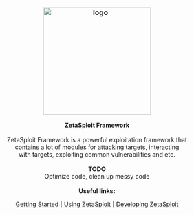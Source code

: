 <h3 align="center"><img src="https://user-images.githubusercontent.com/54115104/100971024-38649c80-3547-11eb-8738-59fb0bc7bc1f.png" alt="logo" height="250px"></h3>

<p align="center">
    <b>ZetaSploit Framework</b><br>
    <br>
    ZetaSploit Framework is a powerful exploitation framework that
    <br>contains a lot of modules for attacking targets, interacting
    <br>with targets, exploiting common vulnerabilities and etc.
    <br>
    <br>
    <b>TODO</b><br>
    Optimize code, clean up messy code
    <br>
    <br>
    <b>Useful links:</b><br>
    <p align="center"><a href="">Getting Started</a> | <a href="">Using ZetaSploit</a> | <a href="">Developing ZetaSploit</a></p>
</p>
